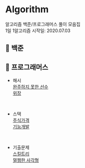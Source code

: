# Algorithm
알고리즘 백준/프로그래머스 풀이 모음집<br>
1일 1알고리즘 시작일: 2020.07.03

## 📘 백준


## 📙 프로그래머스
- 해시 <br>
[완주하지 못한 선수](https://github.com/tape22/Algorithm/blob/master/프로그래머스/%5BHash%5D%20완주하지못한%20선수.md)<br>
[위장](https://github.com/tape22/Algorithm/blob/master/프로그래머스/%5BHash%5D%20위장.md)<br>

<br>

- 스택 <br>
[주식가격](https://github.com/tape22/Algorithm/blob/master/프로그래머스/%5BStack%5D%20주식가격.md)<br>
[기능개발](https://github.com/tape22/Algorithm/blob/master/프로그래머스/%5BStack%5D%20기능개발.md)<br>

<br>

- 기출문제 <br>
[스킬트리](https://github.com/tape22/Algorithm/blob/master/프로그래머스/%5B서머코딩%5D%20스킬트리.md)<br>
[멀쩡한 사각형](https://github.com/tape22/Algorithm/blob/master/프로그래머스/%5B서머코딩%5D%20멀쩡한%20사각형.md)<br>


